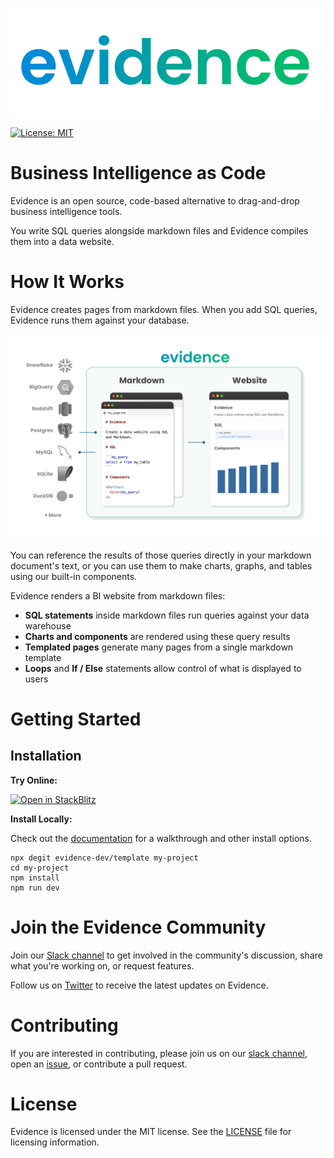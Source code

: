 <!-- TODO: replace -->
![evidence-logo](sites/docs/static/img/evidence.svg)

[![License: MIT](https://img.shields.io/badge/License-MIT-blue.svg)](https://opensource.org/licenses/MIT)

# Business Intelligence as Code

Evidence is an open source, code-based alternative to drag-and-drop business intelligence tools.

You write SQL queries alongside markdown files and Evidence compiles them into a data website.

# How It Works
Evidence creates pages from markdown files. When you add SQL queries, Evidence runs them against your database.

![how-it-works](sites/docs/static/img/how-it-works.png)

You can reference the results of those queries directly in your markdown document's text, or you can use them to make charts, graphs, and tables using our built-in components.

Evidence renders a BI website from markdown files:

- **SQL statements** inside markdown files run queries against your data warehouse
- **Charts and components** are rendered using these query results
- **Templated pages** generate many pages from a single markdown template
- **Loops** and **If / Else** statements allow control of what is displayed to users

# Getting Started

## Installation 

**Try Online:**

[![Open in StackBlitz](https://developer.stackblitz.com/img/open_in_stackblitz.svg)](https://stackblitz.com/fork/evidence?file=pages%2Findex.md)

**Install Locally:**

Check out the [documentation](https://docs.evidence.dev) for a walkthrough and other install options.

```
npx degit evidence-dev/template my-project
cd my-project 
npm install 
npm run dev 
```

# Join the Evidence Community
Join our [Slack channel](https://join.slack.com/t/evidencedev/shared_invite/zt-uda6wp6a-hP6Qyz0LUOddwpXW5qG03Q) to get involved in the community's discussion, share what you're working on, or request features.

Follow us on [Twitter](https://twitter.com/evidence_dev) to receive the latest updates on Evidence.


# Contributing 
If you are interested in contributing, please join us on our [slack channel](https://join.slack.com/t/evidencedev/shared_invite/zt-uda6wp6a-hP6Qyz0LUOddwpXW5qG03Q), open an [issue](https://github.com/evidence-dev/evidence/issues/new), or contribute a pull request.  

# License
Evidence is licensed under the MIT license. See the [LICENSE](LICENSE.md) file for licensing information.
